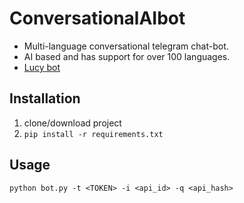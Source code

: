 # ConversationalAIbot
- Multi-language conversational telegram chat-bot. 
- AI based and has support for over 100 languages.
- [Lucy bot](https://t.me/aiconvbot)

## Installation
1. clone/download project 
2. `pip install -r requirements.txt`

## Usage
`python bot.py -t <TOKEN> -i <api_id> -q <api_hash>`






